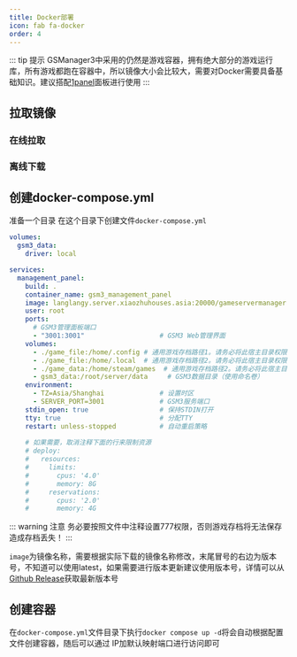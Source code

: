 ```yaml
---
title: Docker部署
icon: fab fa-docker
order: 4
---
```


::: tip 提示
GSManager3中采用的仍然是游戏容器，拥有绝大部分的游戏运行库，所有游戏都跑在容器中，所以镜像大小会比较大，需要对Docker需要具备基础知识。建议搭配[1panel](https://1panel.cn/)面板进行使用
:::

## 拉取镜像
### 在线拉取

### 离线下载

## 创建docker-compose.yml
准备一个目录 在这个目录下创建文件`docker-compose.yml`
```yml
volumes:
  gsm3_data:
    driver: local

services:
  management_panel:
    build: .
    container_name: gsm3_management_panel
    image: langlangy.server.xiaozhuhouses.asia:20000/gameservermanager:3.0.3
    user: root                       
    ports:
      # GSM3管理面板端口
      - "3001:3001"                   # GSM3 Web管理界面
    volumes:
      - ./game_file:/home/.config # 通用游戏存档路径1。请务必将此宿主目录权限设置为777
      - ./game_file:/home/.local  # 通用游戏存档路径2。请务必将此宿主目录权限设置为777
      - ./game_data:/home/steam/games  # 通用游戏存档路径2。请务必将此宿主目录权限设置为777
      - gsm3_data:/root/server/data     # GSM3数据目录（使用命名卷）
    environment:
      - TZ=Asia/Shanghai              # 设置时区
      - SERVER_PORT=3001              # GSM3服务端口
    stdin_open: true                  # 保持STDIN打开
    tty: true                         # 分配TTY
    restart: unless-stopped           # 自动重启策略
    
    # 如果需要，取消注释下面的行来限制资源
    # deploy:
    #   resources:
    #     limits:
    #       cpus: '4.0'
    #       memory: 8G
    #     reservations:
    #       cpus: '2.0'
    #       memory: 4G
```

::: warning 注意
务必要按照文件中注释设置777权限，否则游戏存档将无法保存造成存档丢失！
:::

`image`为镜像名称，需要根据实际下载的镜像名称修改，末尾冒号的右边为版本号，不知道可以使用latest，如果需要进行版本更新建议使用版本号，详情可以从[Github Release](https://github.com/GSManagerXZ/GameServerManager/releases)获取最新版本号

## 创建容器
在`docker-compose.yml`文件目录下执行`docker compose up -d`将会自动根据配置文件创建容器，随后可以通过
IP加默认映射端口进行访问即可